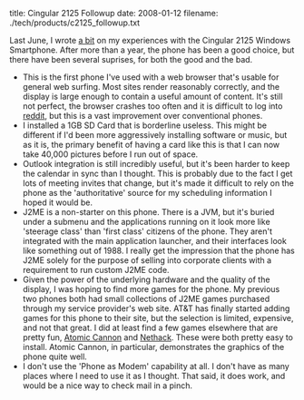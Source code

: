 title: Cingular 2125 Followup
date: 2008-01-12
filename: ./tech/products/c2125_followup.txt

Last June, I wrote <a href="http://www.mschaef.com/blog/tech/products/c2125.txt">a bit</a>
on my experiences with the Cingular 2125 Windows Smartphone. After more than a year, the 
phone has been a good choice, but there have been several suprises, for both the good and 
the bad.

* This is the first phone I've used with a web browser that's usable for general web surfing. Most sites render reasonably correctly, and the display is large enough to contain a useful amount of content. It's still not perfect, the browser crashes too often and it is difficult to log into <a href="http://reddit.com/">reddit</a>, but this is a vast improvement over conventional phones.
* I installed a 1GB SD Card that is borderline useless. This might be different if I'd been more aggressively installing software or music, but as it is, the primary benefit of having a card like this is that I can now take 40,000 pictures before I run out of space.
* Outlook integration is still incredibly useful, but it's been harder to keep the calendar in sync than I thought. This is probably due to the fact I get lots of meeting invites that change, but it's made it difficult to rely on the phone as the 'authoritative' source for my scheduling information I hoped it would be.
* J2ME is a non-starter on this phone. There is a JVM, but it's buried under a submenu and the applications running on it look more like 'steerage class' than 'first class' citizens of the phone. They aren't integrated with the main application launcher, and their interfaces look like something out of 1988. I really get the impression that the phone has J2ME solely for the  purpose of selling into corporate clients with a requirement to run custom J2ME code.
* Given the power of the underlying hardware and the quality of the display, I was hoping to find more games for the phone. My previous two phones both had small collections of J2ME games purchased through my service provider's web site. AT&T has finally started adding games for this phone to their site, but the selection is limited, expensive, and not that great. I did at least find a few games elsewhere that are pretty fun, <a href="http://www.isotope244.com/atomic_cannon_pocket.html"> Atomic Cannon</a> and <a href="http://www.nethack.org/v343/ports/download-wince.html"> Nethack</a>. These were both pretty easy to install. Atomic Cannon, in particular, demonstrates the graphics of the phone quite well.
* I don't use the 'Phone as Modem' capability at all. I don't have as many places where I need to use it as I thought. That said, it does work, and would be a nice way to check mail in a pinch.

